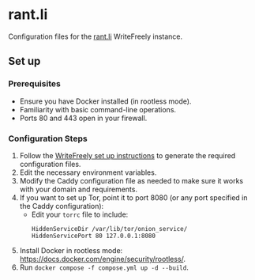 # rant.li
Configuration files for the [rant.li](https://rant.li) WriteFreely instance.

## Set up

### Prerequisites
- Ensure you have Docker installed (in rootless mode).
- Familiarity with basic command-line operations.
- Ports 80 and 443 open in your firewall.

### Configuration Steps
1. Follow the [WriteFreely set up instructions](https://writefreely.org/start) to generate the required configuration files.
2. Edit the necessary environment variables.
3. Modify the Caddy configuration file as needed to make sure it works with your domain and requirements.
4. If you want to set up Tor, point it to port 8080 (or any port specified in the Caddy configuration):
   - Edit your `torrc` file to include:
     ```plaintext
     HiddenServiceDir /var/lib/tor/onion_service/
     HiddenServicePort 80 127.0.0.1:8080
     ```
5. Install Docker in rootless mode: https://docs.docker.com/engine/security/rootless/.
6. Run `docker compose -f compose.yml up -d --build`.
